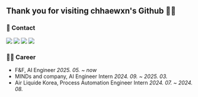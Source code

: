 ## Thank you for visiting chhaewxn's Github 🥰🍀
### 🌿 Contact 
<p>
<a href="https://github.com/chhaewxn"><img src="https://img.shields.io/badge/Github-181717?style=flat-square&logo=Github&logoColor=white"/></a>
<a href="https://velog.io/@chhaewxn"><img src="https://img.shields.io/badge/Velog-20C997?style=flat-square&logo=Velog&logoColor=white"/></a>
<a href="mailto:chaewon1019@ewhain.net"><img src="https://img.shields.io/badge/Gmail-D14836?style=flat-square&logo=Gmail&logoColor=white"/></a>
<a href="https://www.linkedin.com/in/chaewon-song-319371276/"><img src="https://img.shields.io/badge/LinkedIn-blue?style=flat-square&logo=Linkedin&logoColor=white)"/></a>
</p>

### 👩‍💻 Career
- F&F, AI Engineer *2025. 05. ~ now* 
- MINDs and company, AI Engineer Intern *2024. 09. ~ 2025. 03.*
- Air Liquide Korea, Process Automation Engineer Intern *2024. 07. ~ 2024. 08.*
